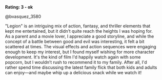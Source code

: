 **Rating: 3 - ok**

@bvasquez_3580  

"Legion" is an intriguing mix of action, fantasy, and thriller elements that kept me entertained, but it didn’t quite reach the heights I was hoping for. As a parent and a movie lover, I appreciate a good storyline, and while the concept of a battle between good and evil was interesting, it felt a bit scattered at times. The visual effects and action sequences were engaging enough to keep my interest, but I found myself wishing for more character development. It's the kind of film I'd happily watch again with some popcorn, but I wouldn’t rush to recommend it to my family. After all, I'd rather spend time discussing the latest family flick that both kids and adults can enjoy—and maybe whip up a delicious snack while we watch it!